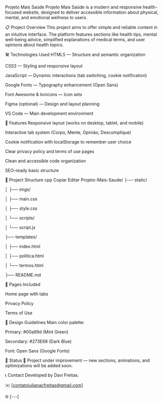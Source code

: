 Projeto Mais Saúde
Projeto Mais Saúde is a modern and responsive health-focused website, designed to deliver accessible information about physical, mental, and emotional wellness to users.

📋 Project Overview
This project aims to offer simple and reliable content in an intuitive interface. The platform features sections like health tips, mental well-being advice, simplified explanations of medical terms, and user opinions about health topics.

🛠️ Technologies Used
HTML5 — Structure and semantic organization

CSS3 — Styling and responsive layout

JavaScript — Dynamic interactions (tab switching, cookie notification)

Google Fonts — Typography enhancement (Open Sans)

Font Awesome & Ionicons — Icon sets

Figma (optional) — Design and layout planning

VS Code — Main development environment

🚀 Features
Responsive layout (works on desktop, tablet, and mobile)

Interactive tab system (Corpo, Mente, Opinião, Descomplique)

Cookie notification with localStorage to remember user choice

Clear privacy policy and terms of use pages

Clean and accessible code organization

SEO-ready basic structure

📂 Project Structure
cpp
Copiar
Editar
Projeto-Mais-Saude/
├── static/

│   ├── imgs/

│   ├── main.css

│   ├── style.css

│   └── scripts/

│       └── script.js

├── templates/

│   ├── index.html

│   ├── politica.html

│   └── termos.html

├── README.md

📑 Pages Included

Home page with tabs

Privacy Policy

Terms of Use

🎨 Design Guidelines
Main color palette:

Primary: #00a99d (Mint Green)

Secondary: #273E68 (Dark Blue)

Font: Open Sans (Google Fonts)

📌 Status
🚧 Project under improvement — new sections, animations, and optimizations will be added soon.

📞 Contact
Developed by Davi Freitas.

✉️ [contatojulianacfreitas@gmail.com]

🌐 [---]

